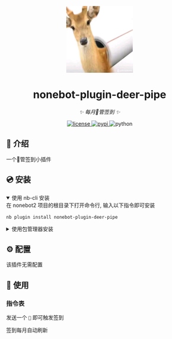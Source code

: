 <div align="center">
  <a href="https://v2.nonebot.dev/store"><img src="./assets/deerpipe.jpg" width="180" height="180" alt="NoneBotPluginLogo"></a>
</div>

<div align="center">

# nonebot-plugin-deer-pipe

_✨ 每月🦌管签到 ✨_

<a href="./LICENSE">
    <img src="https://img.shields.io/github/license/SamuNatsu/nonebot-plugin-deer-pipe.svg" alt="license">
</a>
<a href="https://pypi.python.org/pypi/nonebot-plugin-deer-pipe">
    <img src="https://img.shields.io/pypi/v/nonebot-plugin-deer-pipe.svg" alt="pypi">
</a>
<img src="https://img.shields.io/badge/python-3.10+-blue.svg" alt="python">

</div>

## 📖 介绍

一个🦌管签到小插件

## 💿 安装

<details open>
<summary>使用 nb-cli 安装</summary>
在 nonebot2 项目的根目录下打开命令行, 输入以下指令即可安装

    nb plugin install nonebot-plugin-deer-pipe

</details>

<details>
<summary>使用包管理器安装</summary>
在 nonebot2 项目的插件目录下, 打开命令行, 根据你使用的包管理器, 输入相应的安装命令

<details>
<summary>pip</summary>

    pip install nonebot-plugin-deer-pipe
</details>
<details>
<summary>pdm</summary>

    pdm add nonebot-plugin-deer-pipe
</details>
<details>
<summary>poetry</summary>

    poetry add nonebot-plugin-deer-pipe
</details>
<details>
<summary>conda</summary>

    conda install nonebot-plugin-deer-pipe
</details>

打开 nonebot2 项目根目录下的 `pyproject.toml` 文件, 在 `[tool.nonebot]` 部分追加写入

    plugins = ["nonebot_plugin_deer_pipe"]

</details>

## ⚙️ 配置

该插件无需配置

## 🎉 使用
### 指令表

发送一个 `🦌` 即可触发签到

签到每月自动刷新
